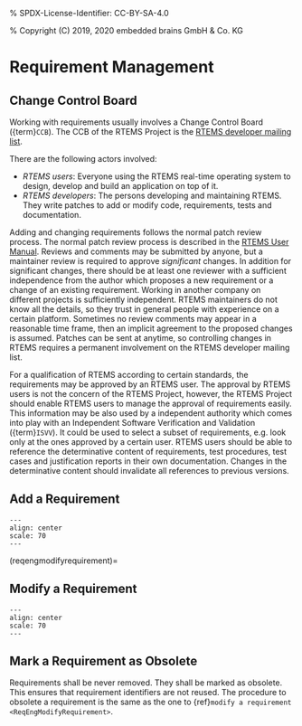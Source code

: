 % SPDX-License-Identifier: CC-BY-SA-4.0

% Copyright (C) 2019, 2020 embedded brains GmbH & Co. KG

# Requirement Management

## Change Control Board

Working with requirements usually involves a Change Control Board
({term}`CCB`). The CCB of the RTEMS Project is the
[RTEMS developer mailing list](https://lists.rtems.org/mailman/listinfo/devel).

There are the following actors involved:

- *RTEMS users*: Everyone using the RTEMS real-time operating system to design,
  develop and build an application on top of it.
- *RTEMS developers*: The persons developing and maintaining RTEMS. They write
  patches to add or modify code, requirements, tests and documentation.

Adding and changing requirements follows the normal patch review process. The
normal patch review process is described in the
[RTEMS User Manual](https://docs.rtems.org/docs/main/user/support/contrib.html#patch-review-process).
Reviews and comments may be submitted by anyone, but a maintainer review is
required to approve *significant* changes. In addition for significant
changes, there should be at least one reviewer with a sufficient independence
from the author which proposes a new requirement or a change of an existing
requirement. Working in another company on different projects is sufficiently
independent. RTEMS maintainers do not know all the details, so they trust in
general people with experience on a certain platform. Sometimes no review
comments may appear in a reasonable time frame, then an implicit agreement to
the proposed changes is assumed. Patches can be sent at anytime, so
controlling changes in RTEMS requires a permanent involvement on the RTEMS
developer mailing list.

For a qualification of RTEMS according to certain standards, the requirements
may be approved by an RTEMS user. The approval by RTEMS users is not the
concern of the RTEMS Project, however, the RTEMS Project should enable RTEMS
users to manage the approval of requirements easily. This information may be
also used by a independent authority which comes into play with an Independent
Software Verification and Validation ({term}`ISVV`). It could be used to
select a subset of requirements, e.g. look only at the ones approved by a
certain user. RTEMS users should be able to reference the determinative
content of requirements, test procedures, test cases and justification reports
in their own documentation. Changes in the determinative content should
invalidate all references to previous versions.

## Add a Requirement

```{image} ../../images/eng/req-add.*
---
align: center
scale: 70
---
```

(reqengmodifyrequirement)=

## Modify a Requirement

```{image} ../../images/eng/req-modify.*
---
align: center
scale: 70
---
```

## Mark a Requirement as Obsolete

Requirements shall be never removed. They shall be marked as obsolete. This
ensures that requirement identifiers are not reused. The procedure to obsolete
a requirement is the same as the one to {ref}`modify a requirement <ReqEngModifyRequirement>`.
